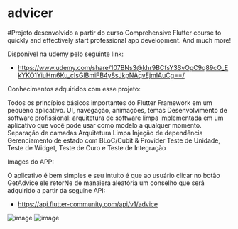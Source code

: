 # advicer

#Projeto desenvolvido a partir do curso Comprehensive Flutter course to quickly and effectively start professional app development. And much more! 

Disponível na udemy pelo seguinte link: 
- https://www.udemy.com/share/107BNs3@khr9BCfsY3SvOpC9q89cO_EkYKO1YiuHm6Ku_cIsGlBmiFB4y8sJkpNAqvEjmIAuCg==/

Conhecimentos adquiridos com esse projeto:

Todos os princípios básicos importantes do Flutter Framework em um pequeno aplicativo. UI, navegação, animações, temas
Desenvolvimento de software profissional: arquitetura de software limpa implementada em um aplicativo que você pode usar como modelo a qualquer momento.
Separação de camadas
Arquitetura Limpa
Injeção de dependência
Gerenciamento de estado com BLoC/Cubit & Provider
Teste de Unidade, Teste de Widget, Teste de Ouro e Teste de Integração

Images do APP:

O aplicativo é bem simples e seu intuito é que ao usuário clicar no botão GetAdvice ele retorNe de manaiera aleatória um conselho que será adquirido a partir da seguine API:
 - https://api.flutter-community.com/api/v1/advice
   
![image](https://github.com/user-attachments/assets/30120aaa-cbc1-411d-84d2-516bf4edfde1)
![image](https://github.com/user-attachments/assets/2dbf67c0-4ceb-4df6-8028-150dcaa017e1)
